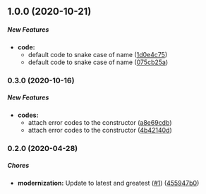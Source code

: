## 1.0.0 (2020-10-21)

##### New Features

* **code:**
  *  default code to snake case of name ([1d0e4c75](https://github.com/lob/create-boom-error/commit/1d0e4c75f3ce158da6c3e2128efe51d9f4ca8326))
  *  default code to snake case of name ([075cb25a](https://github.com/lob/create-boom-error/commit/075cb25afb2ec4fc631bb592a9e2d83ddb49e36a))

### 0.3.0 (2020-10-16)

##### New Features

* **codes:**
  *  attach error codes to the constructor ([a8e69cdb](https://github.com/lob/create-boom-error/commit/a8e69cdb05658dbd76688cf9e48def2716363bb3))
  *  attach error codes to the constructor ([4b42140d](https://github.com/lob/create-boom-error/commit/4b42140d77dbe414d587247af5b991a68bae9a88))

### 0.2.0 (2020-04-28)

##### Chores

* **modernization:**  Update to latest and greatest ([#1](https://github.com/lob/create-boom-error/pull/1)) ([455947b0](https://github.com/lob/create-boom-error/commit/455947b0c177a895fc0c5365ed1da13408a0ab43))

